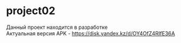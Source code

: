 # project02

Данный проект находится в разработке<br/>
Актуальная версия APK - https://disk.yandex.kz/d/OY4OfZ4RIfE36A
